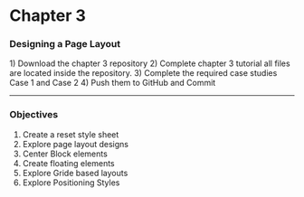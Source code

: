 # Chapter 3 

<h3>Designing a Page Layout</h3>
1) Download the chapter 3 repository
2) Complete chapter 3 tutorial all files are located inside the repository.
3) Complete the required case studies Case 1 and Case 2
4) Push them to GitHub and Commit
<hr>

<h3>Objectives</h3>
<ol>
<li>Create a reset style sheet</li>
<li>Explore page layout designs</li>
<li>Center Block elements</li>
<li>Create floating elements</li>
<li>Explore Gride based layouts</li>
<li>Explore Positioning Styles</li>

</ol>
